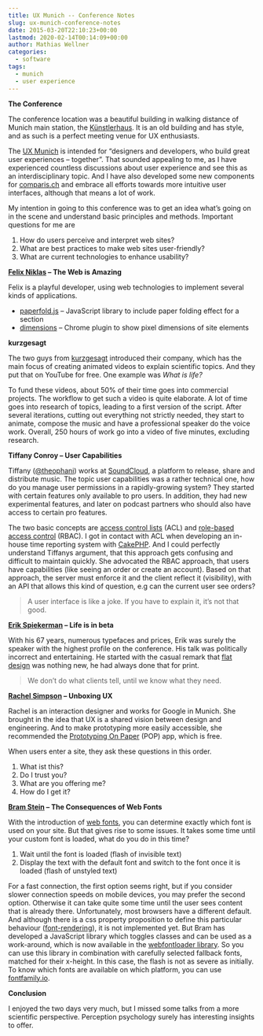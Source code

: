 ```yaml
---
title: UX Munich -- Conference Notes
slug: ux-munich-conference-notes
date: 2015-03-20T22:10:23+00:00
lastmod: 2020-02-14T00:14:09+00:00
author: Mathias Wellner
categories:
  - software
tags:
  - munich
  - user experience
---
```

**The Conference**

The conference location was a beautiful building in walking distance of Munich main station, the <a href="http://www.kuenstlerhaus-muc.de/" title="Münchner Künstlerhaus" target="_blank">Künstlerhaus</a>. It is an old building and has style, and as such is a perfect meeting venue for UX enthusiasts. 

The <a href="http://2015.uxmunich.com/" title="UX Munich" target="_blank">UX Munich</a> is intended for &#8220;designers and developers, who build great user experiences – together&#8221;. That sounded appealing to me, as I have experienced countless discussions about user experience and see this as an interdisciplinary topic. And I have also developed some new components for <a href="http://comparis.ch" title="comparis.ch" target="_blank">comparis.ch</a> and embrace all efforts towards more intuitive user interfaces, although that means a lot of work.

My intention in going to this conference was to get an idea what&#8217;s going on in the scene and understand basic principles and methods. Important questions for me are

  1. How do users perceive and interpret web sites?
  2. What are best practices to make web sites user-friendly?
  3. What are current technologies to enhance usability?

**<a href="http://felixniklas.de/" title="Felix Niklas" target="_blank">Felix Niklas</a> – The Web is Amazing**

Felix is a playful developer, using web technologies to implement several kinds of applications. 

  * <a href="https://github.com/mrflix/paperfold" title="paperfold.js" target="_blank">paperfold.js</a> &ndash; JavaScript library to include paper folding effect for a section
  * <a href="https://github.com/mrflix/dimensions" title="dimensions" target="_blank">dimensions</a> &ndash; Chrome plugin to show pixel dimensions of site elements

**kurzgesagt**

The two guys from <a href="http://kurzgesagt.org/" title="kurzgesagt" target="_blank">kurzgesagt</a> introduced their company, which has the main focus of creating animated videos to explain scientific topics. And they put that on YouTube for free. One example was _What is life?_



To fund these videos, about 50% of their time goes into commercial projects. The workflow to get such a video is quite elaborate. A lot of time goes into research of topics, leading to a first version of the script. After several iterations, cutting out everything not strictly needed, they start to animate, compose the music and have a professional speaker do the voice work. Overall, 250 hours of work go into a video of five minutes, excluding research. 

**Tiffany Conroy &ndash; User Capabilities**

Tiffany (<a href="https://twitter.com/theophani" title="@theophany" target="_blank">@theophani</a>) works at <a href="https://soundcloud.com/" title="SoundCloud" target="_blank">SoundCloud</a>, a platform to release, share and distribute music. The topic user capabilities was a rather technical one, how do you manage user permissions in a rapidly-growing system? They started with certain features only available to pro users. In addition, they had new experimental features, and later on podcast partners who should also have access to certain pro features. 

The two basic concepts are <a href="https://en.wikipedia.org/wiki/Access_control_list" title="Access control list" target="_blank">access control lists</a> (ACL) and <a href="https://en.wikipedia.org/wiki/Role-based_access_control" title="Role-based access control" target="_blank">role-based access control</a> (RBAC). I got in contact with ACL when developing an in-house time reporting system with <a href="http://cakephp.org/" title="CakePHP" target="_blank">CakePHP</a>. And I could perfectly understand Tiffanys argument, that this approach gets confusing and difficult to maintain quickly. She advocated the RBAC approach, that users have capabilities (like seeing an order or create an account). Based on that approach, the server must enforce it and the client reflect it (visibility), with an API that allows this kind of question, e.g can the current user see orders?

> A user interface is like a joke. If you have to explain it, it&#8217;s not that good. 

**<a href="http://en.wikipedia.org/wiki/Erik_Spiekermann" title="Erik Spiekermann" target="_blank">Erik Spiekerman</a> &ndash; Life is in beta**

With his 67 years, numerous typefaces and prices, Erik was surely the speaker with the highest profile on the conference. His talk was politically incorrect and entertaining. He started with the casual remark that <a href="http://en.wikipedia.org/wiki/Flat_design" title="Flat design" target="_blank">flat design</a> was nothing new, he had always done that for print. 

> We don&#8217;t do what clients tell, until we know what they need. 

**<a href="http://www.rachelilansimpson.com/" title="Rachel Ilan, Design" target="_blank">Rachel Simpson</a> &ndash; Unboxing UX**

Rachel is an interaction designer and works for Google in Munich. She brought in the idea that UX is a shared vision between design and engineering. And to make prototyping more easily accessible, she recommended the <a href="https://popapp.in/" title="Prototyping On Paper" target="_blank">Prototyping On Paper</a> (POP) app, which is free. 

When users enter a site, they ask these questions in this order.

  1. What ist this?
  2. Do I trust you?
  3. What are you offering me?
  4. How do I get it?



**<a href="http://www.bramstein.com/" title="Bram Stein" target="_blank">Bram Stein</a> &ndash; The Consequences of Web Fonts**

With the introduction of <a href="https://en.wikipedia.org/wiki/Web_typography#Web_fonts" title="Web fonts" target="_blank">web fonts</a>, you can determine exactly which font is used on your site. But that gives rise to some issues. It takes some time until your custom font is loaded, what do you do in this time? 

  1. Wait until the font is loaded (flash of invisible text)
  2. Display the text with the default font and switch to the font once it is loaded (flash of unstyled text)

For a fast connection, the first option seems right, but if you consider slower connection speeds on mobile devices, you may prefer the second option. Otherwise it can take quite some time until the user sees content that is already there. Unfortunately, most browsers have a different default. And although there is a css property proposition to define this particular behaviour (<a href="https://github.com/KenjiBaheux/css-font-rendering" title="CSS font rendering" target="_blank">font-rendering</a>), it is not implemented yet. But Bram has developed a JavaScript library which toggles classes and can be used as a work-around, which is now available in the <a href="https://github.com/typekit/webfontloader" title="WebFontLoader" target="_blank">webfontloader library</a>. So you can use this library in combination with carefully selected fallback fonts, matched for their x-height. In this case, the flash is not as severe as initially. To know which fonts are available on which platform, you can use <a href="http://fontfamily.io" title="FontFamily" target="_blank">fontfamily.io</a>.

**Conclusion**

I enjoyed the two days very much, but I missed some talks from a more scientific perspective. Perception psychology surely has interesting insights to offer.